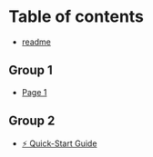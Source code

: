 # Table of contents

* [readme](README.md)

## Group 1

* [Page 1](group-1/page-1.md)

## Group 2

* [⚡ Quick-Start Guide](group-2/quick-start-guide.md)
